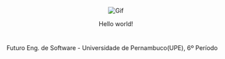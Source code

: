 
<div align="center">

![Gif](https://media.tenor.com/IdyfGO5EewIAAAAC/hi-hello.gif)

Hello world!
</div>

#
Futuro Eng. de Software - Universidade de Pernambuco(UPE), 6º Período

#
